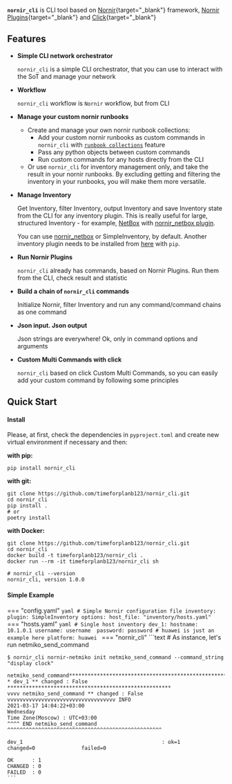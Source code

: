 **`nornir_cli`** is CLI tool based on [Nornir](https://github.com/nornir-automation/nornir){target="_blank"} framework, [Nornir Plugins](https://nornir.tech/nornir/plugins/){target="_blank"} and [Click](https://github.com/pallets/click){target="_blank"}

## Features 

* **Simple CLI network orchestrator**

    `nornir_cli` is a simple CLI orchestrator, that you can use to interact with the SoT and manage your network

* **Workflow**

    `nornir_cli` workflow is `Nornir` workflow, but from CLI

* **Manage your custom nornir runbooks**

    * Create and manage your own nornir runbook collections: 
        * Add your custom nornir runbooks as custom commands in `nornir_cli` with [`runbook collections`](https://timeforplanb123.github.io/nornir_cli/workflow/#runbook-collections) feature
        * Pass any python objects between custom commands 
        * Run custom commands for any hosts directly from the CLI
    * Or use `nornir_cli` for inventory management only, and take the result in your nornir runbooks. By excluding getting and filtering the inventory in your runbooks, you will make them more versatile.

* **Manage Inventory**

    Get Inventory, filter Inventory, output Inventory and save Inventory state from the CLI for any inventory plugin.
    This is really useful for large, structured Inventory - for example, <a href="https://github.com/netbox-community/netbox" target="_blank">NetBox</a> with <a href="https://github.com/wvandeun/nornir_netbox" target="_blank">nornir_netbox plugin</a>.

    You can use <a href="https://github.com/wvandeun/nornir_netbox" target="_blank">nornir_netbox</a> or SimpleInventory, by default. Another inventory plugin needs to be installed from <a href="https://nornir.tech/nornir/plugins/" target="_blank">here</a> with `pip`. 

* **Run Nornir Plugins**

    `nornir_cli` already has commands, based on Nornir Plugins. Run them from the CLI, check result and statistic

* **Build a chain of `nornir_cli` commands**

    Initialize Nornir, filter Inventory and run any command/command chains as one command

* **Json input. Json output**

    Json strings are everywhere! Ok, only in command options and arguments

* **Custom Multi Commands with click**

    `nornir_cli` based on click Custom Multi Commands, so you can easily add your custom command by following some principles


## Quick Start 

#### Install

Please, at first, check the dependencies in `pyproject.toml` and create new virtual environment if necessary and then:

**with pip:**

```text
pip install nornir_cli
```

**with git:**

```text
git clone https://github.com/timeforplanb123/nornir_cli.git
cd nornir_cli
pip install .
# or
poetry install
```

**with Docker:**

```text
git clone https://github.com/timeforplanb123/nornir_cli.git
cd nornir_cli
docker build -t timeforplanb123/nornir_cli .
docker run --rm -it timeforplanb123/nornir_cli sh

# nornir_cli --version
nornir_cli, version 1.0.0 
```

#### Simple Example

=== "config.yaml"
    ```yaml
    # Simple Nornir configuration file
    inventory:
        plugin: SimpleInventory
        options:
            host_file: "inventory/hosts.yaml"
    ```
=== "hosts.yaml"
    ```yaml
    # Single host inventory
    dev_1:
        hostname: 10.1.0.1
        username: username 
        password: password
		# huawei is just an example here
        platform: huawei
    ```
=== "nornir_cli"
    ```text
    # As instance, let's run netmiko_send_command

    $ nornir_cli nornir-netmiko init netmiko_send_command --command_string "display clock"

    netmiko_send_command************************************************************
    * dev_1 ** changed : False *****************************************************
    vvvv netmiko_send_command ** changed : False vvvvvvvvvvvvvvvvvvvvvvvvvvvvvvvvvvv INFO
    2021-03-17 14:04:22+03:00
    Wednesday
    Time Zone(Moscow) : UTC+03:00
    ^^^^ END netmiko_send_command ^^^^^^^^^^^^^^^^^^^^^^^^^^^^^^^^^^^^^^^^^^^^^^^^^^

    dev_1                                             : ok=1               changed=0               failed=0

    OK      : 1
    CHANGED : 0
    FAILED  : 0
    ```
